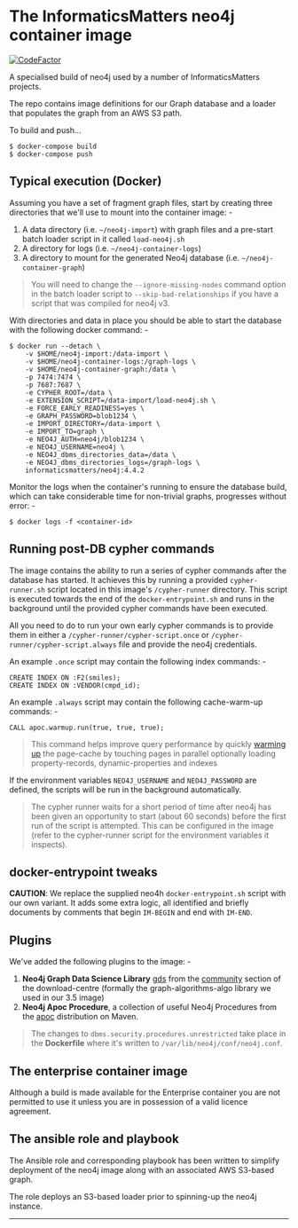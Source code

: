 # The InformaticsMatters neo4j container image

[![CodeFactor](https://www.codefactor.io/repository/github/informaticsmatters/docker-neo4j/badge)](https://www.codefactor.io/repository/github/informaticsmatters/docker-neo4j)

A specialised build of neo4j used by a number of InformaticsMatters projects.

The repo contains image definitions for our Graph database and a loader
that populates the graph from an AWS S3 path.

To build and push...

    $ docker-compose build
    $ docker-compose push

## Typical execution (Docker)
Assuming you have a set of fragment graph files, start by creating three directories
that we'll use to mount into the container image: -

1.  A data directory (i.e. `~/neo4j-import`) with graph files and a pre-start
    batch loader script in it called `load-neo4j.sh`
1.  A directory for logs (i.e. `~/neo4j-container-logs`)
1.  A directory to mount for the generated Neo4j database
    (i.e. `~/neo4j-container-graph`)

>   You will need to change the `--ignore-missing-nodes` command option in the
    batch loader script to `--skip-bad-relationships` if you have a script
    that was compiled for neo4j v3.

With directories and data in place you should be able to start the database
with the following docker command: -

    $ docker run --detach \
        -v $HOME/neo4j-import:/data-import \
        -v $HOME/neo4j-container-logs:/graph-logs \
        -v $HOME/neo4j-container-graph:/data \
        -p 7474:7474 \
        -p 7687:7687 \
        -e CYPHER_ROOT=/data \
        -e EXTENSION_SCRIPT=/data-import/load-neo4j.sh \
        -e FORCE_EARLY_READINESS=yes \
        -e GRAPH_PASSWORD=blob1234 \
        -e IMPORT_DIRECTORY=/data-import \
        -e IMPORT_TO=graph \
        -e NEO4J_AUTH=neo4j/blob1234 \
        -e NEO4J_USERNAME=neo4j \
        -e NEO4J_dbms_directories_data=/data \
        -e NEO4J_dbms_directories_logs=/graph-logs \
        informaticsmatters/neo4j:4.4.2

Monitor the logs when the container's running to ensure the database build,
which can take considerable time for non-trivial graphs, progresses without error: -

    $ docker logs -f <container-id>

## Running post-DB cypher commands
The image contains the ability to run a series of cypher commands
after the database has started. It achieves this by running a provided
`cypher-runner.sh` script located in this image's `/cypher-runner` directory.
This script is executed towards the end of the `docker-entrypoint.sh`
and runs in the background until the provided cypher commands have been
executed.

All you need to do to run your own early cypher commands
is to provide them in either a `/cypher-runner/cypher-script.once`
or `/cypher-runner/cypher-script.always` file and provide
the neo4j credentials.

An example `.once` script may contain the following index commands: -

    CREATE INDEX ON :F2(smiles);
    CREATE INDEX ON :VENDOR(cmpd_id);
    
An example `.always` script may contain the following cache-warm-up commands: -

    CALL apoc.warmup.run(true, true, true);

>   This command helps improve query performance by quickly [warming up] the
    page-cache by touching pages in parallel optionally loading
    property-records, dynamic-properties and indexes

If the environment variables `NEO4J_USERNAME` and `NEO4J_PASSWORD` are defined,
the scripts will be run in the background automatically.

>   The cypher runner waits for a short period of time after neo4j has been
    given an opportunity to start (about 60 seconds) before the first run of
    the script is attempted. This can be configured in the image (refer
    to the cypher-runner script for the environment variables it inspects).

## docker-entrypoint tweaks
**CAUTION**: We replace the supplied neo4h `docker-entrypoint.sh` script with
our own variant. It adds some extra logic, all identified and briefly documents
by comments that begin `IM-BEGIN` and end with `IM-END`.

## Plugins
We've added the following plugins to the image: -

1.  **Neo4j Graph Data Science Library** [gds] from the [community] section of
    the download-centre
    (formally the graph-algorithms-algo library we used in our 3.5 image)
2.  **Neo4j Apoc Procedure**, a collection of useful Neo4j Procedures
    from the [apoc] distribution on Maven.

>   The changes to `dbms.security.procedures.unrestricted` take place in the
    **Dockerfile** where it's written to `/var/lib/neo4j/conf/neo4j.conf`.

## The enterprise container image
Although a build is made available for the Enterprise container
you are not permitted to use it unless you are in possession of a
valid licence agreement.
    
## The ansible role and playbook
The Ansible role and corresponding playbook has been written to simplify
deployment of the neo4j image along with an associated AWS S3-based graph.

The role deploys an S3-based loader prior to spinning-up the neo4j instance. 

---

[apoc]: https://mvnrepository.com/artifact/org.neo4j.procedure/apoc
[gds]: https://neo4j.com/docs/graph-data-science/current/installation/
[community]: https://neo4j.com/download-center/#community
[warming up]: https://neo4j-contrib.github.io/neo4j-apoc-procedures/3.5/operational/warmup/
